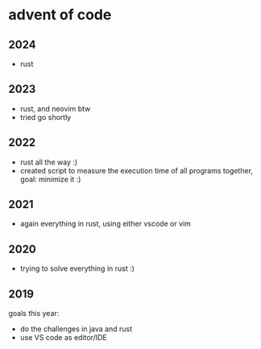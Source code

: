 # advent of code

## 2024

- rust

## 2023
- rust, and neovim btw
- tried go shortly

## 2022
- rust all the way :)
- created script to measure the execution time of all programs together, goal: minimize it :)

## 2021
- again everything in rust, using either vscode or vim

## 2020
- trying to solve everything in rust :)

## 2019
goals this year:
- do the challenges in java and rust
- use VS code as editor/IDE
